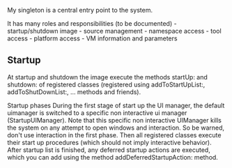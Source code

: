 My singleton is a central entry point to the system.It has many roles and responsibilities (to be documented)	- startup/shutdown image	- source management	- namespace access	- tool access	- platform access	- VM information and parameters		Startup-----------At startup and shutdown the image execute the methods startUp: and shutdown: of registered classes (registered using addToStartUpList:, addToShutDownList:, ... methods and friends).	Startup phasesDuring the first stage of start up the UI manager, the default uimanager is switched to a specific non interactive ui manager (StartupUIManager). Note that this specific non interactive UIManager kills the system on any attempt to open windows and interaction. So be warned, don't use interaction in the first phase. Then all registered classes execute their start up procedures (which should not imply interactive behavior). After startup list is finished, any deferred startup actions are executed, which you can add using the methodaddDeferredStartupAction: method.  